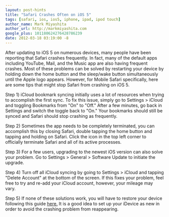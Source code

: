 ```yaml
---
layout: post-hints
title: "Safari Crashes Often on iOS 5"
tags: [safari, ios, ios5, iphone, ipad, ipod touch]
author_name: Mark Miyashita
author_url: http://markmiyashita.com
google_plus: 101180624276428786239
date: 2012-03-18 03:19:00 -8
---
```


After updating to iOS 5 on numerous devices, many people have been reporting that Safari crashes frequently. In fact, many of the default apps including YouTube, Mail, and the Music app are also having frequent crashes. Most of these problems can be solved by restarting your device by holding down the home button and the sleep/wake button simultaneously until the Apple logo appears. However, for Mobile Safari specifically, here are some tips that might stop Safari from crashing on iOS 5.

Step 1) iCloud bookmark syncing initially uses a lot of resources when trying to accomplish the first sync. To fix this issue, simply go to Settings > iCloud and toggling Bookmarks from "On" to "Off." After a few minutes, go back in Settings and switch the toggle back to "On." Your bookmarks should still be synced and Safari should stop crashing as frequently.

Step 2) Sometimes the app needs to be completely terminated, you can accomplish this by closing Safari, double tapping the home button and tapping and holding on Safari. Click the icon in the top left corner to officially terminate Safari and all of its active processes. 

Step 3) For a few users, upgrading to the newest iOS version can also solve your problem. Go to Settings > General > Software Update to initiate the upgrade.

Step 4) Turn off all iCloud syncing by going to Settings > iCloud and tapping "Delete Account" at the bottom of the screen. If this fixes your problem, feel free to try and re-add your iCloud account, however, your mileage may vary.

Step 5) If none of these solutions work, you will have to restore your device following this guide <a href="/how-to-restore-your-iphone-ipod-touch-or-ipad/">here.</a> It is a good idea to set up your iDevice as new in order to avoid the crashing problem from reappearing. 
